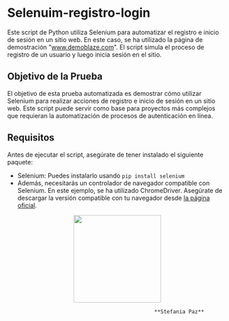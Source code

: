 # Selenuim-registro-login

Este script de Python utiliza Selenium para automatizar el registro e inicio de sesión en un sitio web. En este caso, se ha utilizado la página de demostración "www.demoblaze.com". El script simula el proceso de registro de un usuario y luego inicia sesión en el sitio.

## Objetivo de la Prueba

El objetivo de esta prueba automatizada es demostrar cómo utilizar Selenium para realizar acciones de registro e inicio de sesión en un sitio web. Este script puede servir como base para proyectos más complejos que requieran la automatización de procesos de autenticación en línea.

## Requisitos

Antes de ejecutar el script, asegúrate de tener instalado el siguiente paquete:

- Selenium: Puedes instalarlo usando `pip install selenium`
- Además, necesitarás un controlador de navegador compatible con Selenium. En este ejemplo, se ha utilizado ChromeDriver. Asegúrate de descargar la versión compatible con tu navegador desde [la página oficial](https://sites.google.com/chromium.org/driver/).


<div id="header" align="center">
  <img src="https://media.giphy.com/media/HQHwvSBSy7s0AXOlWt/giphy.gif" width="200"/>
</div>

                                                   **Stefania Paz**
